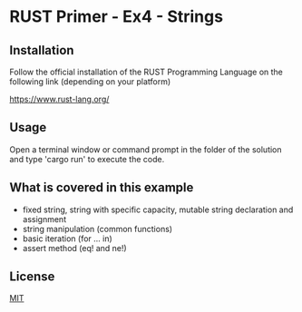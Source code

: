 # RUST Primer - Ex4 - Strings   


## Installation

Follow the official installation of the RUST Programming Language on the following link (depending on your platform)

https://www.rust-lang.org/

## Usage

Open a terminal window or command prompt in the folder of the solution and type 'cargo run' to execute the code. 

## What is covered in this example

- fixed string, string with specific capacity, mutable string declaration and assignment  
- string manipulation (common functions)
- basic iteration (for ... in)
- assert method (eq! and ne!)

## License
[MIT](https://choosealicense.com/licenses/mit/)